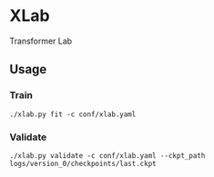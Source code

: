 # XLab
Transformer Lab

## Usage
### Train
```shell
./xlab.py fit -c conf/xlab.yaml
```

### Validate
```shell
./xlab.py validate -c conf/xlab.yaml --ckpt_path logs/version_0/checkpoints/last.ckpt
```

